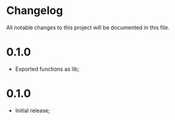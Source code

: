 # Changelog

All notable changes to this project will be documented in this file.

# 0.1.0

- Exported functions as lib;

# 0.1.0

- Initial release;
